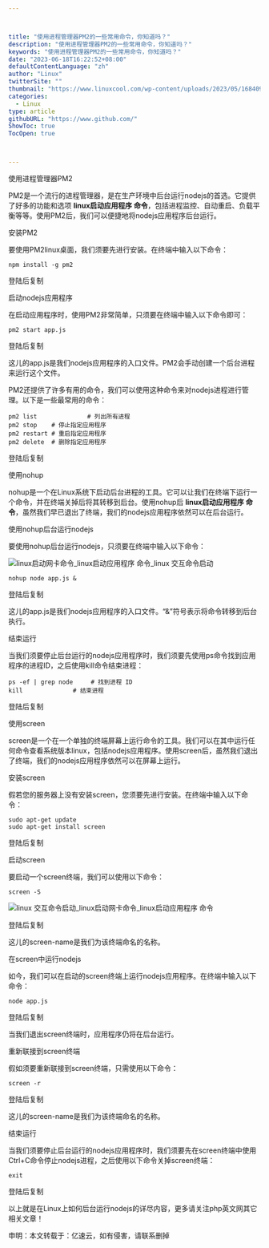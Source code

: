 ```yaml
---



title: "使用进程管理器PM2的一些常用命令，你知道吗？"
description: "使用进程管理器PM2的一些常用命令，你知道吗？"
keywords: "使用进程管理器PM2的一些常用命令，你知道吗？"
date: "2023-06-18T16:22:52+08:00"
defaultContentLanguage: "zh"
author: "Linux"
twitterSite: ""
thumbnail: "https://www.linuxcool.com/wp-content/uploads/2023/05/1684095335827_0.jpg"
categories:
  - Linux
type: article
githubURL: "https://www.github.com/"
ShowToc: true
TocOpen: true



---
```


使用进程管理器PM2

PM2是一个流行的进程管理器，是在生产环境中后台运行nodejs的首选。它提供了好多的功能和选项 **linux启动应用程序 命令**，包括进程监控、自动重启、负载平衡等等。使用PM2后，我们可以便捷地将nodejs应用程序后台运行。

安装PM2

要使用PM2linux桌面，我们须要先进行安装。在终端中输入以下命令：

```
npm install -g pm2
```

登陆后复制

启动nodejs应用程序

在启动应用程序时，使用PM2非常简单，只须要在终端中输入以下命令即可：

```
pm2 start app.js
```

登陆后复制

这儿的app.js是我们nodejs应用程序的入口文件。PM2会手动创建一个后台进程来运行这个文件。

PM2还提供了许多有用的命令，我们可以使用这种命令来对nodejs进程进行管理。以下是一些最常用的命令：

```
pm2 list              # 列出所有进程
pm2 stop    # 停止指定应用程序
pm2 restart # 重启指定应用程序
pm2 delete  # 删除指定应用程序
```

登陆后复制

使用nohup

nohup是一个在Linux系统下启动后台进程的工具。它可以让我们在终端下运行一个命令，并在终端关掉后将其转移到后台。使用nohup后 **linux启动应用程序 命令**，虽然我们早已退出了终端，我们的nodejs应用程序依然可以在后台运行。

使用nohup后台运行nodejs

要使用nohup后台运行nodejs，只须要在终端中输入以下命令：

![linux启动网卡命令_linux启动应用程序 命令_linux 交互命令启动](https://www.linuxcool.com/wp-content/uploads/2023/05/1684095335827_0.jpg)

```
nohup node app.js &
```

登陆后复制

这儿的app.js是我们nodejs应用程序的入口文件。“&”符号表示将命令转移到后台执行。

结束运行

当我们须要停止后台运行的nodejs应用程序时，我们须要先使用ps命令找到应用程序的进程ID，之后使用kill命令结束进程：

```
ps -ef | grep node     # 找到进程 ID
kill              # 结束进程
```

登陆后复制

使用screen

screen是一个在一个单独的终端屏幕上运行命令的工具。我们可以在其中运行任何命令查看系统版本linux，包括nodejs应用程序。使用screen后，虽然我们退出了终端，我们的nodejs应用程序依然可以在屏幕上运行。

安装screen

假若您的服务器上没有安装screen，您须要先进行安装。在终端中输入以下命令：

```
sudo apt-get update
sudo apt-get install screen
```

登陆后复制

启动screen

要启动一个screen终端，我们可以使用以下命令：

```
screen -S
```

![linux 交互命令启动_linux启动网卡命令_linux启动应用程序 命令](https://www.linuxcool.com/wp-content/uploads/2023/05/1684095335827_1.png)

登陆后复制

这儿的screen-name是我们为该终端命名的名称。

在screen中运行nodejs

如今，我们可以在启动的screen终端上运行nodejs应用程序。在终端中输入以下命令：

```
node app.js
```

登陆后复制

当我们退出screen终端时，应用程序仍将在后台运行。

重新联接到screen终端

假如须要重新联接到screen终端，只需使用以下命令：

```
screen -r
```

登陆后复制

这儿的screen-name是我们为该终端命名的名称。

结束运行

当我们须要停止后台运行的nodejs应用程序时，我们须要先在screen终端中使用Ctrl+C命令停止nodejs进程，之后使用以下命令关掉screen终端：

```
exit
```

登陆后复制

以上就是在Linux上如何后台运行nodejs的详尽内容，更多请关注php英文网其它相关文章！

申明：本文转载于：亿速云，如有侵害，请联系删掉